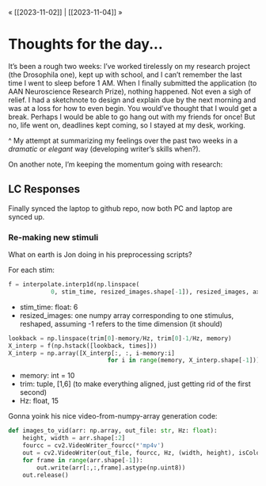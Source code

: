 « [[2023-11-02]] | [[2023-11-04]] » 
# Thoughts for the day...
It’s been a rough two weeks: I’ve worked tirelessly on my research project (the Drosophila one), kept up with school, and I can’t remember the last time I went to sleep before 1 AM. When I finally submitted the application (to AAN Neuroscience Research Prize), nothing happened. Not even a sigh of relief. I had a sketchnote to design and explain due by the next morning and was at a loss for how to even begin. You would’ve thought that I would get a break. Perhaps I would be able to go hang out with my friends for once! But no, life went on, deadlines kept coming, so I stayed at my desk, working.

^ My attempt at summarizing my feelings over the past two weeks in a *dramatic* or *elegant* way (developing writer’s skills when?).

On another note, I’m keeping the momentum going with research:

## LC Responses
Finally synced the laptop to github repo, now both PC and laptop are synced up.

### Re-making new stimuli
What on earth is Jon doing in his preprocessing scripts?

For each stim:
```python
f = interpolate.interp1d(np.linspace(
            0, stim_time, resized_images.shape[-1]), resized_images, axis=-1, fill_value='extrapolate')
```
- stim_time: float: 6
- resized_images: one numpy array corresponding to one stimulus, reshaped, assuming -1 refers to the time dimension (it should)

```python
lookback = np.linspace(trim[0]-memory/Hz, trim[0]-1/Hz, memory)
X_interp = f(np.hstack([lookback, times]))
X_interp = np.array([X_interp[:, :, i-memory:i]
                            for i in range(memory, X_interp.shape[-1])])
```
- memory: int = 10
- trim: tuple, [1,6] (to make everything aligned, just getting rid of the first second)
- Hz: float, 15

Gonna yoink his nice video-from-numpy-array generation code:
```python
def images_to_vid(arr: np.array, out_file: str, Hz: float):
    height, width = arr.shape[:2]
    fourcc = cv2.VideoWriter_fourcc(*'mp4v')
    out = cv2.VideoWriter(out_file, fourcc, Hz, (width, height), isColor=False)  
    for frame in range(arr.shape[-1]):
        out.write(arr[:,:,frame].astype(np.uint8))
    out.release()
```
